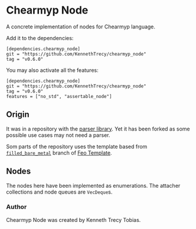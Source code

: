 # Chearmyp Node
A concrete implementation of nodes for Chearmyp language.

Add it to the dependencies:
```
[dependencies.chearmyp_node]
git = "https://github.com/KennethTrecy/chearmyp_node"
tag = "v0.6.0"
```

You may also activate all the features:
```
[dependencies.chearmyp_node]
git = "https://github.com/KennethTrecy/chearmyp_node"
tag = "v0.6.0"
features = ["no_std", "assertable_node"]
```

## Origin
It was in a repository with the [parser library]. Yet it has been forked as some possible use cases
may not need a parser.

Som parts of the repository uses the template based from [`filled_bare_metal`] branch of [Feo
Template].

## Nodes
The nodes here have been implemented as enumerations. The attacher collections and node queues are
`VecDeque`s.

### Author
Chearmyp Node was created by Kenneth Trecy Tobias.

[`filled_bare_metal`]: https://github.com/KennethTrecy/feo_template/tree/filled_bare_metal
[Feo Template]: https://github.com/KennethTrecy/feo_template
[parser library]: https://github.com/KennethTrecy/chearmyp_parser
